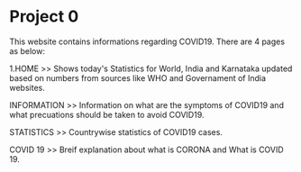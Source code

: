 # Project 0

This website contains informations regarding COVID19. There are 4 pages as below:

1.HOME >> Shows today's Statistics for World, India and Karnataka updated based on numbers from sources like WHO and Governament of India websites.

INFORMATION >> Information on what are the symptoms of COVID19 and what precuations should be taken to avoid COVID19.

STATISTICS >> Countrywise statistics of COVID19 cases.

COVID 19 >> Breif explanation about what is CORONA and What is COVID 19.


